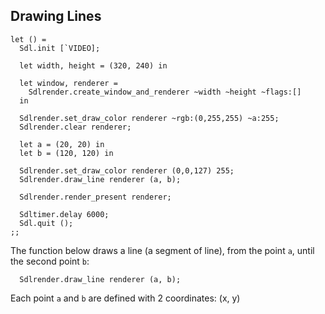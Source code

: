 ## Drawing Lines

```
let () =
  Sdl.init [`VIDEO];

  let width, height = (320, 240) in

  let window, renderer =
    Sdlrender.create_window_and_renderer ~width ~height ~flags:[]
  in

  Sdlrender.set_draw_color renderer ~rgb:(0,255,255) ~a:255;
  Sdlrender.clear renderer;

  let a = (20, 20) in
  let b = (120, 120) in

  Sdlrender.set_draw_color renderer (0,0,127) 255;
  Sdlrender.draw_line renderer (a, b);

  Sdlrender.render_present renderer;

  Sdltimer.delay 6000;
  Sdl.quit ();
;;
```

The function below draws a line (a segment of line), from the
point `a`, until the second point `b`:

```
  Sdlrender.draw_line renderer (a, b);
```

Each point `a` and `b` are defined with 2 coordinates: (x, y)

